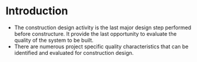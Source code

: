 # Introduction
- The construction design activity is the last major design step performed before constructure. It provide the last opportunity to evaluate the quality of the system to be built.
- There are numerous project specific quality characteristics that can be identified and evaluated for construction design.